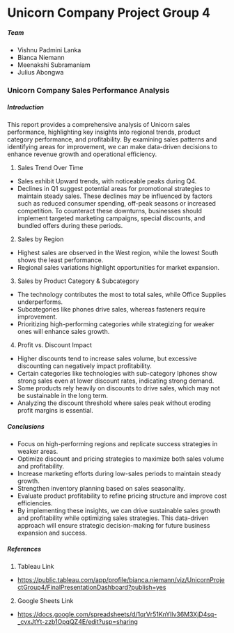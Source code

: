 
# Unicorn Company Project Group 4
##### Team 
- Vishnu Padmini Lanka
- Bianca Niemann
- Meenakshi Subramaniam
- Julius Abongwa

### Unicorn Company Sales Performance Analysis
##### Introduction
This report provides a comprehensive analysis of Unicorn sales performance, highlighting key insights into regional trends, product category performance, and profitability. By examining sales patterns and identifying areas for improvement, we can make data-driven decisions to enhance revenue growth and operational efficiency.

1.  Sales Trend Over Time 
* Sales exhibit Upward trends, with noticeable peaks during Q4.
* Declines in Q1 suggest potential areas for promotional strategies to maintain steady sales. These declines may be influenced by factors such as reduced consumer spending, off-peak seasons or increased competition. To counteract these downturns, businesses should implement targeted marketing campaigns, special discounts, and bundled offers during these periods. 

2. Sales by Region
* Highest sales are observed in the West region, while the lowest South shows the least performance.
* Regional sales variations highlight opportunities for market expansion.

3. Sales by Product Category & Subcategory
* The technology contributes the most to total sales, while Office Supplies underperforms.
* Subcategories like phones drive sales, whereas fasteners require improvement.
* Prioritizing high-performing categories while strategizing for weaker ones will enhance sales growth.

4. Profit vs. Discount Impact
* Higher discounts tend to increase sales volume, but excessive discounting can negatively impact profitability.
* Certain categories like technologies with sub-category Iphones show strong sales even at lower discount rates, indicating strong demand.
* Some products rely heavily on discounts to drive sales, which may not be sustainable in the long term.
* Analyzing the discount threshold where sales peak without eroding profit margins is essential.

##### Conclusions
* Focus on high-performing regions and replicate success strategies in weaker areas.
* Optimize discount and pricing strategies to maximize both sales volume and profitability.
* Increase marketing efforts during low-sales periods to maintain steady growth.
* Strengthen inventory planning based on sales seasonality.
* Evaluate product profitability to refine pricing structure and improve cost efficiencies.
* By implementing these insights, we can drive sustainable sales growth and profitability while optimizing sales strategies. This data-driven approach will ensure strategic decision-making for future business expansion and success.

##### References
1. Tableau Link
  * https://public.tableau.com/app/profile/bianca.niemann/viz/UnicornProjectGroup4/FinalPresentationDashboard?publish=yes

2. Google Sheets Link
  * https://docs.google.com/spreadsheets/d/1qrVr51KnYllv36M3XjD4sq-_cvxJtYt-zzb1OpqQZ4E/edit?usp=sharing
